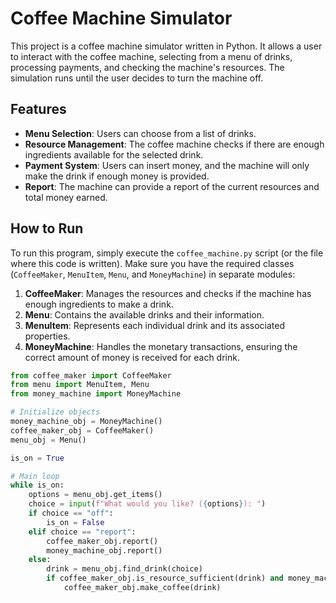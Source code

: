 # Coffee Machine Simulator

This project is a coffee machine simulator written in Python. It allows a user to interact with the coffee machine, selecting from a menu of drinks, processing payments, and checking the machine's resources. The simulation runs until the user decides to turn the machine off.

## Features

- **Menu Selection**: Users can choose from a list of drinks.
- **Resource Management**: The coffee machine checks if there are enough ingredients available for the selected drink.
- **Payment System**: Users can insert money, and the machine will only make the drink if enough money is provided.
- **Report**: The machine can provide a report of the current resources and total money earned.

## How to Run

To run this program, simply execute the `coffee_machine.py` script (or the file where this code is written). Make sure you have the required classes (`CoffeeMaker`, `MenuItem`, `Menu`, and `MoneyMachine`) in separate modules:

1. **CoffeeMaker**: Manages the resources and checks if the machine has enough ingredients to make a drink.
2. **Menu**: Contains the available drinks and their information.
3. **MenuItem**: Represents each individual drink and its associated properties.
4. **MoneyMachine**: Handles the monetary transactions, ensuring the correct amount of money is received for each drink.

```python
from coffee_maker import CoffeeMaker
from menu import MenuItem, Menu
from money_machine import MoneyMachine

# Initialize objects
money_machine_obj = MoneyMachine()
coffee_maker_obj = CoffeeMaker()
menu_obj = Menu()

is_on = True

# Main loop
while is_on:
    options = menu_obj.get_items()
    choice = input(f"What would you like? ({options}): ")
    if choice == "off":
        is_on = False
    elif choice == "report":
        coffee_maker_obj.report()
        money_machine_obj.report()
    else:
        drink = menu_obj.find_drink(choice)
        if coffee_maker_obj.is_resource_sufficient(drink) and money_machine_obj.make_payment(drink.cost):
            coffee_maker_obj.make_coffee(drink)
